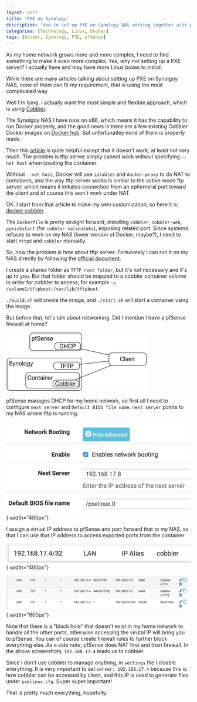 ```yaml
---
layout: post
title: "PXE on Synology"
description: "How to set up PXE on Synology NAS working together with pfSense"
categories: [Technology, Linux, Docker]
tags: [Docker, Synology, PXE, pfSense]
---
```



As my home network grows more and more complex, I need to find something to make it
even more complex. Yes, why not setting up a PXE server? I actually have and may
have more Linux boxes to install.

While there are many articles talking about setting up PXE on Synolgoy NAS, none of
them can fit my requirement, that is using the most complicated way.

Well I'm lying. I actually want the most simple and flexible approach, which is using
[Cobbler](http://cobbler.github.io).

The Synolgoy NAS I have runs on x86, which means it has the capability to run Docker
properly, and the good news is there are a few existing Cobbler Docker images on
[Docker hub](https://hub.docker.com). But unfortunatley none of them is properly made.

Then this [article](http://container-solutions.com/cobbler-in-a-docker-container/)
is quite helpful except that it doesn't work, at least not very much. The problem is
tftp server simply cannot work without specifying `--net host` when creating the container.

Without `--net host`, Docker will use `iptables` and `docker-proxy` to do NAT to
containers, and the way tftp server works is similar to the active mode ftp server, which
means it initiates connection from an ephemeral port toward the client and of course this
won't work under NAT.

OK. I start from that article to make my own customization, so here it is: 
[docker-cobbler](https://github.com/honnix/docker-cobbler).

The `Dockerfile` is pretty straight forward, installing `cobbler`, `cobbler-web`,
`pykickstart` (for `cobbler validateks`), exposing related port. Since systemd refuses to
work on my NAS (lower version of Docker, maybe?), I need to start `httpd` and `cobbler`
manually.

So, now the problem is how about tftp server. Fortunately I can run it on my NAS directly
by following the
[official document](https://www.synology.com/en-us/knowledgebase/DSM/tutorial/General/How_to_implement_PXE_with_Synology_NAS).

I create a shared folder as `TFTP root folder`, but it's not necessary and it's up to you.
But that folder should be mapped to a cobbler container volume in order for cobbler
to access, for example `-v /volume1/tftpboot:/var/lib/tftpboot`.

`./build.sh` will create the image, and `./start.sh` will start a container using the image.

But before that, let's talk about networking. Did I mention I have a pfSense firewall at home?

![](/assets/img//2016-09-14-pxe-on-synology/home_network.png "Home Network")

pfSense manages DHCP for my home network, so first all I need to configure `next server` and
`Default BIOS file name`. `next server` points to my NAS where tftp is running.

![](/assets/img//2016-09-14-pxe-on-synology/network_booting.png "Network Booting"){:width="400px"}

I assign a virtual IP address to pfSense and port forward that to my NAS, so that I can use
that IP address to access exported ports from the container.

![](/assets/img//2016-09-14-pxe-on-synology/virtual_ip.png "Virtual IP"){:width="400px"}

![](/assets/img//2016-09-14-pxe-on-synology/port_forward.png "Port forward"){:width="600px"}

Note that there is a "black hole" that doesn't exist in my home network to handle all the
other ports, otherwise accessing the virutal IP will bring you to pfSense. You can of course
create firewall rules to further block everything else. As a side note, pfSense does NAT first
and then firewall. In the above screenshots, `192.168.17.4` leads us to cobbler.

Since I don't use cobbler to manage anything, in `settings` file I disable everything.
It is very important to set `server: 192.168.17.4` because this is how cobbler can be accessed
by client, and this IP is used to generate files under `pxelinux.cfg`. Super super important!

That is pretty much everything, hopefully.
